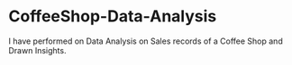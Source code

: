 # CoffeeShop-Data-Analysis
I have performed on Data Analysis on Sales records of a Coffee Shop and Drawn Insights.
